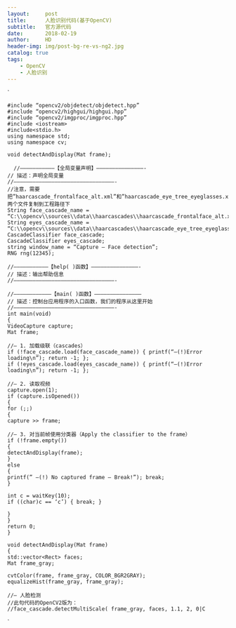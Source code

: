 ```yaml
---
layout:     post
title:      人脸识别代码(基于OpenCV)
subtitle:   官方源代码
date:       2018-02-19
author:     HD
header-img: img/post-bg-re-vs-ng2.jpg
catalog: true
tags:
    - OpenCV
    - 人脸识别
---
```


`

    #include “opencv2/objdetect/objdetect.hpp”
    #include “opencv2/highgui/highgui.hpp”
    #include “opencv2/imgproc/imgproc.hpp”
    #include <iostream>
    #include<stdio.h>
    using namespace std;
    using namespace cv;
    
    void detectAndDisplay(Mat frame);
    
      //——————————–【全局变量声明】———————————————-
    // 描述：声明全局变量
    //————————————————————————————————-
    //注意，需要把”haarcascade_frontalface_alt.xml”和”haarcascade_eye_tree_eyeglasses.xml”这两个文件复制到工程路径下
    String face_cascade_name = “C:\\opencv\\sources\\data\\haarcascades\\haarcascade_frontalface_alt.xml”;
    String eyes_cascade_name = “C:\\opencv\\sources\\data\\haarcascades\\haarcascade_eye_tree_eyeglasses.xml”;
    CascadeClassifier face_cascade;
    CascadeClassifier eyes_cascade;
    string window_name = “Capture – Face detection”;
    RNG rng(12345);
    
    //——————————–【help( )函数】———————————————-
    // 描述：输出帮助信息
    //————————————————————————————————-
    
    //———————————–【main( )函数】——————————————–
    // 描述：控制台应用程序的入口函数，我们的程序从这里开始
    //————————————————————————————————-
    int main(void)
    {
    VideoCapture capture;
    Mat frame;
    
    //– 1. 加载级联（cascades）
    if (!face_cascade.load(face_cascade_name)) { printf(“–(!)Error loading\n”); return -1; };
    if (!eyes_cascade.load(eyes_cascade_name)) { printf(“–(!)Error loading\n”); return -1; };
    
    //– 2. 读取视频
    capture.open(1);
    if (capture.isOpened())
    {
    for (;;)
    {
    capture >> frame;
    
    //– 3. 对当前帧使用分类器（Apply the classifier to the frame）
    if (!frame.empty())
    {
    detectAndDisplay(frame);
    }
    else
    {
    printf(” –(!) No captured frame — Break!”); break;
    }
    
    int c = waitKey(10);
    if ((char)c == ‘c’) { break; }
    
    }
    }
    return 0;
    }
    
    void detectAndDisplay(Mat frame)
    {
    std::vector<Rect> faces;
    Mat frame_gray;
    
    cvtColor(frame, frame_gray, COLOR_BGR2GRAY);
    equalizeHist(frame_gray, frame_gray);
    
    //– 人脸检测
    //此句代码的OpenCV2版为：
    //face_cascade.detectMultiScale( frame_gray, faces, 1.1, 2, 0|C

`

